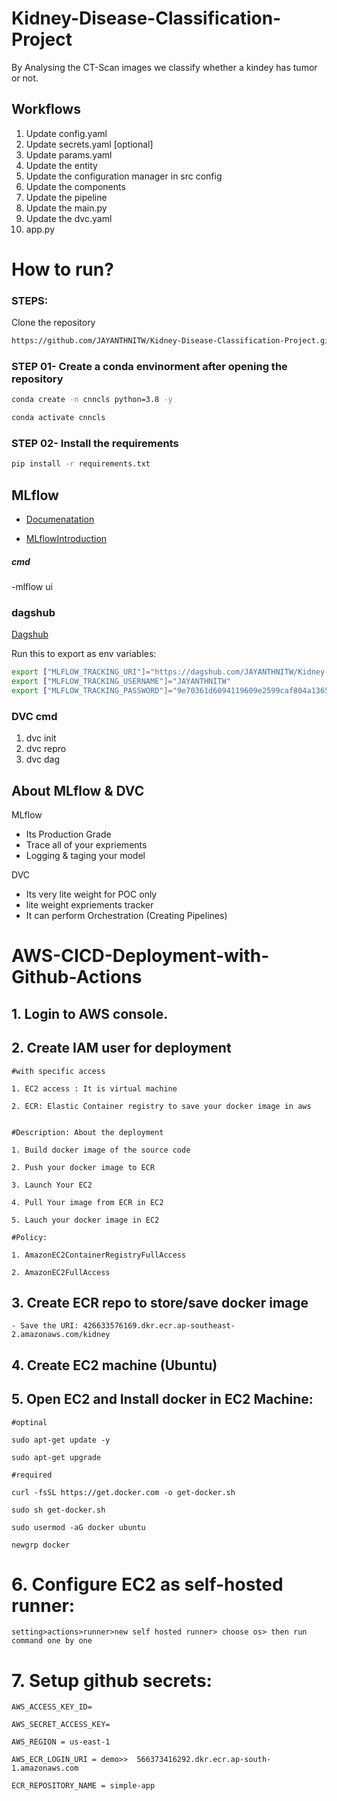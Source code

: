 # Kidney-Disease-Classification-Project
By Analysing the CT-Scan images we classify whether a kindey has  tumor or not. 


## Workflows

1. Update config.yaml
2. Update secrets.yaml [optional]
3. Update params.yaml
4. Update the entity
5. Update the configuration manager in src config
6. Update the components
7. Update the pipeline
8. Update the main.py
9. Update the dvc.yaml
10. app.py

# How to run?

### STEPS:

Clone the repository

```bash
https://github.com/JAYANTHNITW/Kidney-Disease-Classification-Project.git
```
### STEP 01- Create a conda envinorment after opening the repository

```bash
conda create -n cnncls python=3.8 -y
```

```bash
conda activate cnncls
```

### STEP 02- Install the requirements

```bash
pip install -r requirements.txt
```

## MLflow

- [Documenatation](https://www.mlflow.org/docs/2.3.1/index.html)

- [MLflowIntroduction](https://www.youtube.com/watch?v=qdcHHrsXA48)

##### cmd
-mlflow ui

### dagshub
[Dagshub](https://dagshub.com/)

Run this to export as env variables:
 ```bash
export ["MLFLOW_TRACKING_URI"]="https://dagshub.com/JAYANTHNITW/Kidney-Disease-Classification-Project.mlflow"
export ["MLFLOW_TRACKING_USERNAME"]="JAYANTHNITW"
export ["MLFLOW_TRACKING_PASSWORD"]="9e70361d6094119609e2599caf804a1365ab101d"

 ```

### DVC cmd 

1. dvc init
2. dvc repro
3. dvc dag

## About MLflow & DVC

MLflow

 - Its Production Grade
 - Trace all of your expriements
 - Logging & taging your model


DVC 

 - Its very lite weight for POC only
 - lite weight expriements tracker
 - It can perform Orchestration (Creating Pipelines)



# AWS-CICD-Deployment-with-Github-Actions

## 1. Login to AWS console.

## 2. Create IAM user for deployment

	#with specific access

	1. EC2 access : It is virtual machine

	2. ECR: Elastic Container registry to save your docker image in aws


	#Description: About the deployment

	1. Build docker image of the source code

	2. Push your docker image to ECR

	3. Launch Your EC2 

	4. Pull Your image from ECR in EC2

	5. Lauch your docker image in EC2

	#Policy:

	1. AmazonEC2ContainerRegistryFullAccess

	2. AmazonEC2FullAccess

	
## 3. Create ECR repo to store/save docker image
    - Save the URI: 426633576169.dkr.ecr.ap-southeast-2.amazonaws.com/kidney

	
## 4. Create EC2 machine (Ubuntu) 

## 5. Open EC2 and Install docker in EC2 Machine:
	
	
	#optinal

	sudo apt-get update -y

	sudo apt-get upgrade
	
	#required

	curl -fsSL https://get.docker.com -o get-docker.sh

	sudo sh get-docker.sh

	sudo usermod -aG docker ubuntu

	newgrp docker
	
# 6. Configure EC2 as self-hosted runner:
    setting>actions>runner>new self hosted runner> choose os> then run command one by one


# 7. Setup github secrets:

    AWS_ACCESS_KEY_ID=

    AWS_SECRET_ACCESS_KEY=

    AWS_REGION = us-east-1

    AWS_ECR_LOGIN_URI = demo>>  566373416292.dkr.ecr.ap-south-1.amazonaws.com

    ECR_REPOSITORY_NAME = simple-app
